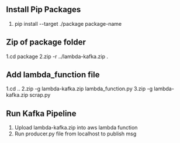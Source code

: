## Install Pip Packages
1. pip install --target ./package package-name

## Zip of package folder
1.cd package
2.zip -r ../lambda-kafka.zip .

## Add lambda_function file
1.cd ..
2.zip -g lambda-kafka.zip lambda_function.py
3.zip -g lambda-kafka.zip scrap.py

## Run Kafka Pipeline
1. Upload lambda-kafka.zip into aws lambda function
2. Run producer.py file from localhost to publish msg
